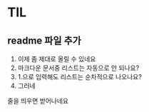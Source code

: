 # TIL

## readme 파일 추가

1. 이제 좀 제대로 올릴 수 있네요
2. 마크다운 문서중 리스트는 자동으로 안 되나요?
1. 1.으로 입력해도 리스트는 순차적으로 나오나요?
1. 그러네

줄을 띄우면 벋어나네요